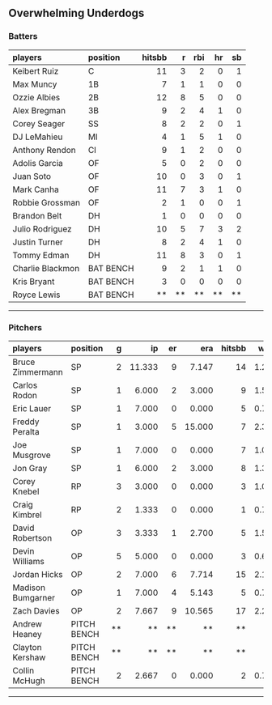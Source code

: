 ## Overwhelming Underdogs

### Batters

 
|players          |position  | hitsbb|  r| rbi| hr| sb| 
|:----------------|:---------|------:|--:|---:|--:|--:| 
|Keibert Ruiz     |C         |     11|  3|   2|  0|  1| 
|Max Muncy        |1B        |      7|  1|   1|  0|  0| 
|Ozzie Albies     |2B        |     12|  8|   5|  0|  0| 
|Alex Bregman     |3B        |      9|  2|   4|  1|  0| 
|Corey Seager     |SS        |      8|  2|   2|  0|  1| 
|DJ LeMahieu      |MI        |      4|  1|   5|  1|  0| 
|Anthony Rendon   |CI        |      9|  1|   2|  0|  0| 
|Adolis Garcia    |OF        |      5|  0|   2|  0|  0| 
|Juan Soto        |OF        |     10|  0|   3|  0|  1| 
|Mark Canha       |OF        |     11|  7|   3|  1|  0| 
|Robbie Grossman  |OF        |      2|  1|   0|  0|  1| 
|Brandon Belt     |DH        |      1|  0|   0|  0|  0| 
|Julio Rodriguez  |DH        |     10|  5|   7|  3|  2| 
|Justin Turner    |DH        |      8|  2|   4|  1|  0| 
|Tommy Edman      |DH        |     11|  8|   3|  0|  1| 
|Charlie Blackmon |BAT BENCH |      9|  2|   1|  1|  0| 
|Kris Bryant      |BAT BENCH |      3|  0|   0|  0|  0| 
|Royce Lewis      |BAT BENCH |     **| **|  **| **| **| 

* * *

### Pitchers

 
|players           |position    |  g|     ip| er|    era| hitsbb|  whip| so|  w| sv| 
|:-----------------|:-----------|--:|------:|--:|------:|------:|-----:|--:|--:|--:| 
|Bruce Zimmermann  |SP          |  2| 11.333|  9|  7.147|     14| 1.235|  7|  0|  0| 
|Carlos Rodon      |SP          |  1|  6.000|  2|  3.000|      9| 1.500|  6|  0|  0| 
|Eric Lauer        |SP          |  1|  7.000|  0|  0.000|      5| 0.714|  5|  1|  0| 
|Freddy Peralta    |SP          |  1|  3.000|  5| 15.000|      7| 2.333|  2|  0|  0| 
|Joe Musgrove      |SP          |  1|  7.000|  0|  0.000|      7| 1.000|  4|  1|  0| 
|Jon Gray          |SP          |  1|  6.000|  2|  3.000|      8| 1.333|  4|  0|  0| 
|Corey Knebel      |RP          |  3|  3.000|  0|  0.000|      3| 1.000|  2|  1|  1| 
|Craig Kimbrel     |RP          |  2|  1.333|  0|  0.000|      1| 0.750|  3|  0|  2| 
|David Robertson   |OP          |  3|  3.333|  1|  2.700|      5| 1.500|  5|  0|  1| 
|Devin Williams    |OP          |  5|  5.000|  0|  0.000|      3| 0.600|  9|  0|  2| 
|Jordan Hicks      |OP          |  2|  7.000|  6|  7.714|     15| 2.143|  8|  0|  0| 
|Madison Bumgarner |OP          |  1|  7.000|  4|  5.143|      5| 0.714|  7|  0|  0| 
|Zach Davies       |OP          |  2|  7.667|  9| 10.565|     17| 2.217|  4|  0|  0| 
|Andrew Heaney     |PITCH BENCH | **|     **| **|     **|     **|    **| **| **| **| 
|Clayton Kershaw   |PITCH BENCH | **|     **| **|     **|     **|    **| **| **| **| 
|Collin McHugh     |PITCH BENCH |  2|  2.667|  0|  0.000|      2| 0.750|  0|  0|  0| 


* * *



